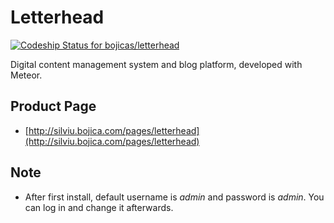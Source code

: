 Letterhead
==========

[![Codeship Status for bojicas/letterhead](https://codeship.com/projects/92a41550-c1c3-0132-0d23-3e8fc0e1eee2/status?branch=master)](https://codeship.com/projects/73638)

Digital content management system and blog platform, developed with Meteor.

Product Page
------------

* [http://silviu.bojica.com/pages/letterhead](http://silviu.bojica.com/pages/letterhead)

Note
----

* After first install, default username is *admin* and password is *admin*. You can log in and change it afterwards.
